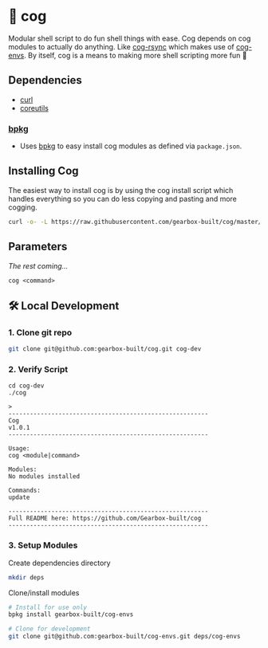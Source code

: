 # 🔗 cog

Modular shell script to do fun shell things with ease. Cog depends on cog modules to actually do anything. Like [cog-rsync](https://github.com/gearbox-built/cog-rsync) which makes use of [cog-envs](https://github.com/gearbox-built/cog-envs). By itself, cog is a means to making more shell scripting more fun 🎉

## Dependencies
* [curl](http://curl.haxx.se/)
* [coreutils](https://www.gnu.org/software/coreutils/)

### [bpkg](https://github.com/bpkg/bpkg)

* Uses [bpkg](https://github.com/bpkg/bpkg) to easy install cog modules as defined via `package.json`.

## Installing Cog

The easiest way to install cog is by using the cog install script which handles everything so you can do less copying and pasting and more cogging.

```sh
curl -o- -L https://raw.githubusercontent.com/gearbox-built/cog/master/install.sh | bash
```

## Parameters

*The rest coming...*

`cog <command>`

## 🛠 Local Development

### 1. Clone git repo
```sh
git clone git@github.com:gearbox-built/cog.git cog-dev
```

### 2. Verify Script
```console
cd cog-dev
./cog

> 
--------------------------------------------------------
Cog
v1.0.1
--------------------------------------------------------

Usage:
cog <module|command>

Modules:
No modules installed

Commands:
update

--------------------------------------------------------
Full README here: https://github.com/Gearbox-built/cog
--------------------------------------------------------
```

### 3. Setup Modules
Create dependencies directory
```sh
mkdir deps
```
Clone/install modules
```sh
# Install for use only
bpkg install gearbox-built/cog-envs

# Clone for development
git clone git@github.com:gearbox-built/cog-envs.git deps/cog-envs
```
